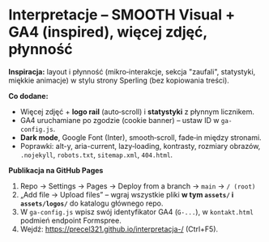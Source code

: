 # Interpretacje – SMOOTH Visual + GA4 (inspired), więcej zdjęć, płynność

**Inspiracja:** layout i płynność (mikro‑interakcje, sekcja "zaufali", statystyki, miękkie animacje) w stylu strony Sperling (bez kopiowania treści).

**Co dodane:**
- Więcej zdjęć + **logo rail** (auto‑scroll) i **statystyki** z płynnym licznikem.
- GA4 uruchamiane po zgodzie (cookie banner) – ustaw ID w `ga-config.js`.
- **Dark mode**, Google Font (Inter), smooth‑scroll, fade‑in między stronami.
- Poprawki: alt-y, aria-current, lazy‑loading, kontrasty, rozmiary obrazów, `.nojekyll`, `robots.txt`, `sitemap.xml`, `404.html`.

**Publikacja na GitHub Pages**
1) Repo → Settings → Pages → Deploy from a branch → `main` → `/ (root)`
2) „Add file → Upload files” – wgraj wszystkie pliki **w tym `assets/` i `assets/logos/`** do katalogu głównego repo.
3) W `ga-config.js` wpisz swój identyfikator GA4 (`G-...`), w `kontakt.html` podmień endpoint Formspree.
4) Wejdź: https://precel321.github.io/interpretacja-/ (Ctrl+F5).

